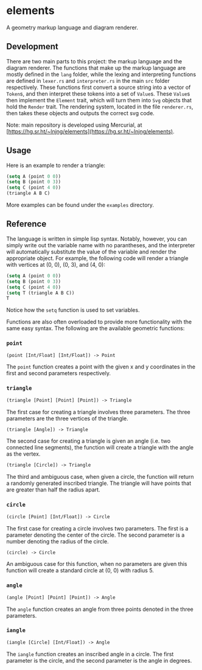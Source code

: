 # elements
A geometry markup language and diagram renderer.

## Development
There are two main parts to this project: the markup language and the diagram renderer. The functions that make up the markup
language are mostly defined in the `lang` folder, while the lexing and interpreting functions are defined in `lexer.rs` and
`interpreter.rs` in the main `src` folder respectively. These functions first convert a source string into a vector of `Token`s,
and then interpret these tokens into a set of `Value`s. These `Value`s then implement the `Element` trait, which will turn them
into `Svg` objects that hold the `Render` trait. The rendering system, located in the file `renderer.rs`, then takes these objects
and outputs the correct svg code.

Note: main repository is developed using Mercurial, at [https://hg.sr.ht/~lnjng/elements](https://hg.sr.ht/~lnjng/elements).

## Usage
Here is an example to render a triangle:
```lisp
(setq A (point 0 0))
(setq B (point 0 3))
(setq C (point 4 0))
(triangle A B C)
```

More examples can be found under the `examples` directory.

## Reference
The language is written in simple lisp syntax. Notably, however, you can simply write out the variable name with no parantheses,
and the interpreter will automatically substitute the value of the variable and render the appropriate object. For example, the
following code will render a triangle with vertices at (0, 0), (0, 3), and (4, 0):
```lisp
(setq A (point 0 0))
(setq B (point 0 3))
(setq C (point 4 0))
(setq T (triangle A B C))
T
```
Notice how the `setq` function is used to set variables.

Functions are also often overloaded to provide more functionality with the same easy syntax. The following are the available
geometric functions:

### `point`
```lisp
(point [Int/Float] [Int/Float]) -> Point
```

The `point` function creates a point with the given x and y coordinates in the first and second parameters respectively.


### `triangle`
```lisp
(triangle [Point] [Point] [Point]) -> Triangle
```

The first case for creating a triangle involves three parameters. The three parameters are the three vertices of the triangle.

```lisp
(triangle [Angle]) -> Triangle
```

The second case for creating a triangle is given an angle (i.e. two connected line segments), the function will create a triangle
with the angle as the vertex.

```lisp
(triangle [Circle]) -> Triangle
```

The third and ambiguous case, when given a circle, the function will return a randomly generated inscribed triangle. The triangle
will have points that are greater than half the radius apart.

### `circle`
```lisp
(circle [Point] [Int/Float]) -> Circle
```

The first case for creating a circle involves two parameters. The first is a parameter denoting the center of the circle. The second
parameter is a number denoting the radius of the circle.

```lisp
(circle) -> Circle
```

An ambiguous case for this function, when no parameters are given this function will create a standard circle at (0, 0) with radius 5.

### `angle`
```lisp
(angle [Point] [Point] [Point]) -> Angle
```

The `angle` function creates an angle from three points denoted in the three parameters.

### `iangle`
```lisp
(iangle [Circle] [Int/Float]) -> Angle
```

The `iangle` function creates an inscribed angle in a circle. The first parameter is the circle, and the second parameter is the
angle in degrees.
